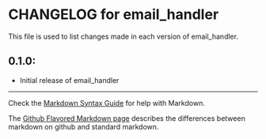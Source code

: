 # CHANGELOG for email_handler

This file is used to list changes made in each version of email_handler.

## 0.1.0:

* Initial release of email_handler

- - -
Check the [Markdown Syntax Guide](http://daringfireball.net/projects/markdown/syntax) for help with Markdown.

The [Github Flavored Markdown page](http://github.github.com/github-flavored-markdown/) describes the differences between markdown on github and standard markdown.
